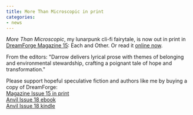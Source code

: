 ```yaml
---
title: More Than Microscopic in print
categories:
- news
---
```


_More Than Microscopic_, my lunarpunk cli-fi fairytale, is now out in print in [DreamForge Magazine 15](https://a.co/d/1itSqtL): Each and Other. Or read it [online now](https://dreamforge.mywebportal.app/dreamforge/stories/show/more-than-microscopic-erin-darrow).

From the editors: "Darrow delivers lyrical prose with themes of belonging and environmental stewardship, crafting a poignant tale of hope and transformation."

Please support hopeful speculative fiction and authors like me by buying a copy of DreamForge:
<br>[Magazine Issue 15 in print](https://a.co/d/1itSqtL)
<br>[Anvil Issue 18 ebook](https://dreamforgemagazine.com/product/dreamforge-anvil-issue-18-epub-mobi-pdf/)
<br>[Anvil Issue 18 kindle](https://a.co/d/ejVnNjb)

